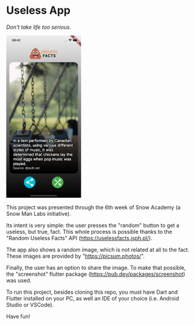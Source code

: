 # Useless App
*Don't take life too serious*.

<img src="./screenshots/screenshot.png" width="200">

This project was presented through the 6th week of Snow Academy (a Snow Man Labs initiative).

Its intent is very simple: the user presses the "random" button to get a useless, but true, fact. This whole process is possible thanks to the "Random Useless Facts" API (https://uselessfacts.jsph.pl/).

The app also shows a random image, which is not related at all to the fact. These images are provided by "https://picsum.photos/".

Finally, the user has an option to share the image. To make that possible, the "screenshot" flutter package (https://pub.dev/packages/screenshot) was used.

To run this project, besides cloning this repo, you must have Dart and Flutter installed on your PC, as well an IDE of your choice (i.e. Android Studio or VSCode).

Have fun!

